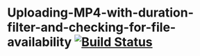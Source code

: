 # Uploading-MP4-with-duration-filter-and-checking-for-file-availability [![Build Status](https://travis-ci.com/EvgeniyZhukovets/video-upload.svg?token=mh8s6wEdyB6RkhfJVybW&branch=master)](https://travis-ci.com/EvgeniyZhukovets/video-upload)
